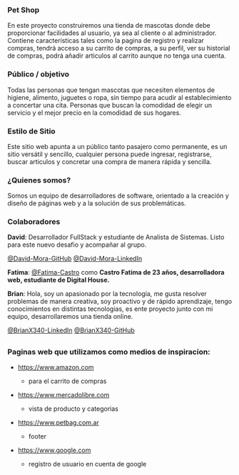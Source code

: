 ### Pet Shop
En este proyecto construiremos una tienda de mascotas donde debe proporcionar facilidades al usuario, ya sea al cliente o al administrador. Contiene características tales como la pagina de registro y realizar compras, tendrá acceso a su carrito de compras, a su perfil, ver su historial de compras, podrá añadir articulos al carrito aunque no tenga una cuenta.

### Público / objetivo
Todas las personas que tengan mascotas que necesiten elementos de higiene, alimento, juguetes o ropa, sin tiempo para acudir al establecimiento a concertar una cita. Personas que buscan la comodidad de elegir un servicio y el mejor precio en la comodidad de sus hogares.
### Estilo de Sitio
Este sitio web apunta a un público tanto pasajero como permanente, es un sitio versátil y sencillo, cualquier persona puede ingresar, registrarse, buscar articulos y concretar una compra de manera rápida y sencilla.

### ¿Quienes somos?
Somos un equipo de desarrolladores de software, orientado a la creación y diseño de páginas web y a la solución de sus problemáticas.

### Colaboradores

**David**:
 Desarrollador FullStack y estudiante de Analista de Sistemas. Listo para este nuevo desafio y acompañar al grupo.
 
 [@David-Mora-GitHub](https://github.com/ignacioMora98)
 [@David-Mora-LinkedIn](https://www.linkedin.com/in/ignaciodavidmora/)

**Fatima**:
[@Fatima-Castro](https://github.com/Fatima-Castro) como **Castro Fatima de 23 años, desarrolladora web, estudiante de Digital House.**

**Brian**:
Hola, soy un apasionado por la tecnología, me gusta resolver problemas de manera creativa, soy proactivo y de rápido aprendizaje, tengo conocimientos en distintas tecnologias, es ente proyecto junto con mi equipo, desarrollaremos una tienda online.

[@BrianX340-LinkedIn](https://www.linkedin.com/in/brianx340/)
[@BrianX340-GitHub](https://github.com/BrianX340)


##
### Paginas web que utilizamos como medios de inspiracion:
* https://www.amazon.com  
    * para el carrito de compras

* https://www.mercadolibre.com  
   * vista de producto y categorias

* https://www.petbag.com.ar  
   * footer 

* https://www.google.com  
   * registro de usuario en cuenta de google

 

